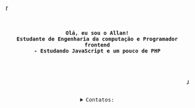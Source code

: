 <!-- Insdpirations:
				https://github.com/owl4ce 
		 		https://github.com/rxyhn/rxyhn -->
				
<!-- Profile -->
<p align="left"><strong><samp>「</samp></strong></p>
    <p align="center">
      <samp><br>
	      <br>
	      <b>
		 			Olá, eu sou o Allan!<br>
					Estudante de Engenharia da computação e Programador frontend <br>
					- Estudando JavaScript e um pouco de PHP 
	      </b>
        <br>
        <br>         
        <br>
      </samp><br>
    </p>
<p align="right"><strong><samp>」</samp></strong></p>

<br>

<details align="center">
<summary><samp>Contatos: </samp></summary>

<h2></h2><br>

<!-- Contact Me -->
<p align="center">
    
      <a href="https://www.linkedin.com/in/allancaetanosilva" target="_blank"><img src="https://img.shields.io/badge/LinkedIn-0077B5?style=for-the-badge&logo=linkedin&logoColor=white"></a> &#8226;
   
	    <a href="https://www.reddit.com/user/acslva" target="_blank">reddit</a> &#8226;
     
	    <a href="https://www.reddit.com/user/rayh4444n" target="_blank">curriculoOnlineAqui</a> &#8226;
     
	    <a href="mailto:allancaetano.acs@gmail.com" target="_blank">email</a>

</p>

<h2></h2><br>

<!-- Github Stats -->
<p align="center">
    <samp>
<details>
  <summary>Meu Status de Perfil</summary>
  <br/>
          <img alt="GitHub Stats" src="https://github-readme-stats.vercel.app/api?bg_color=00000000&username=allancsilva&show_icons=true&include_all_commits=true&count_private=true&hide=issues&hide_border=true&icon_color=36393D&title_color=d9d7d6&text_color=d9d7d6"/>
  <br/>
</details>

<details> 
  <summary>Linguagens Mais Usadas</summary>
  <br/>
          <img alt="Top Language" src="https://github-readme-stats.vercel.app/api/top-langs/?bg_color=00000000&layout=compact&username=allancsilva&hide_border=true&title_color=d9d7d6&text_color=d9d7d6"/>
  <br/>
</details>
    </samp>
</p>
</details>
